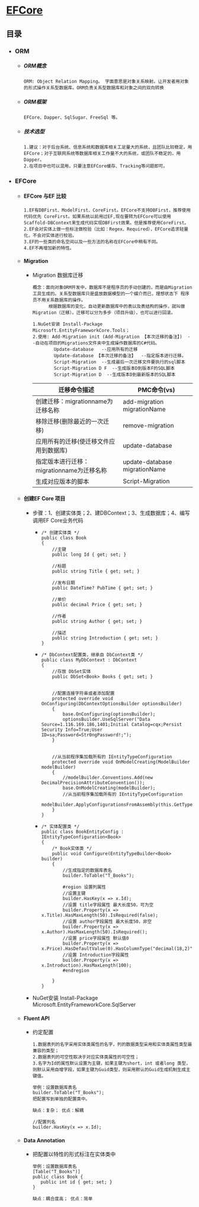 # [EFCore](#EFCore)

## 目录

- ### ORM

  - ##### ORM概念

    ``` ORM概念
    ORM: Object Relation Mapping。 字面意思是对象关系映射。让开发者用对象的形式操作关系型数据库。ORM负责关系型数据库和对象之间的双向转换
    ```

  - ##### ORM框架

    ``` ORM框架
    EFCore、Dapper、SqlSugar、FreeSql 等。
    ```

  - ##### 技术选型

    ``` 技术选型
    1.建议：对于后台系统、信息系统和数据库相关工足量大的系统，且团队比较稳定，用EFCore；对于互联网系统等数据库相关工作量不大的系统，或团队不稳定的，用Dapper。
    2.在项目中也可以混用，只要注意EFCore缓存、Tracking等问题即可。
    ```


- ### EFCore

  - #### EFCore 与EF 比较

    ``` EFCore与EF比较
    1.EF有DBFirst、ModelFirst、CoreFirst。EFCore不支持DBFirst，推荐使用代码优先 CoreFirst。如果系统以前用过EF,现在要转为EFCore可以使用Scaffold-DBContext来生成代码实现DBFirst效果。但是推荐使用CoreFirst。
    2.EF会对实体上做一些标注做校验（比如：Regex、Required），EFCore追求轻量化，不会对实体进行校验。
    3.EF的一些类的命名空间以及一些方法的名称在EFCore中稍有不同。
    4.EF不再增加新的特性。
    ```

  - #### Migration

    - Migration 数据库迁移

      ``` Migration 数据库迁移
      概念：面向对象ORM开发中，数据库不是程序员的手动创建的，而是由Migration工具生成的。关系型数据库只是盛放数据模型的一个媒介而已，理想状态下 程序员不用关系数据库的操作。
            根据数据库的变化，自动更新数据库中的表以及表结构的操作，就叫做Migration（迁移）。迁移可以分为多步（项目升级），也可以进行回滚。
      ```

      ``` Migration 使用
      1.NuGet安装 Install-Package Microsoft.EntityFrameworkCore.Tools；
      2.使用: Add-Migration init (Add-Migration 【本次迁移的备注】)  --自动在项目的Migrations文件夹中生成操作数据库的C#代码。
              Update-database   --应用所有的迁移
              Update-database 【本次迁移的备注】  --指定版本进行迁移。
              Script-Migration  --生成最后一次迁移文件要执行的sql脚本
              Script-Migration D F  --生成版本D到版本F的SQL脚本
              Script-Migration D  --生成版本D到最新版本的SQL脚本
      ```

      | 迁移命令描述 | PMC命令(vs) |
      | ---- | ---- |
      | 创建迁移：migrationname为迁移名称 | add-migration migrationName |
      | 移除迁移(删除最近的一次迁移) | remove-migration |
      | 应用所有的迁移(使迁移文件应用到数据库) | update-database |
      | 指定版本进行迁移：migrationname为迁移名称 | update-database migrationName |
      | 生成对应版本的脚本 | Script-Migration |

  - #### 创建EF Core 项目

    - 步骤：1、创建实体类；2、建DBContext；3、生成数据库；4、编写调用EF Core业务代码

      - ``` 项目搭建
        /* 创建实体类 */ 
        public class Book
        {
            //主键
            public long Id { get; set; }

            //标题
            public string Title { get; set; }

            //发布日期
            public DateTime? PubTime { get; set; }

            //单价
            public decimal Price { get; set; }

            //作者
            public string Author { get; set; }

            //描述
            public string Introduction { get; set; }
        }
        ```

      - ``` 创建DBContext
        /* DbContext配置类，继承自 DbContext类 */
        public class MyDbContext : DbContext
        {
            //存放 DbSet实体
            public DbSet<Book> Books { get; set; }


            //配置连接字符串或者添加配置
            protected override void OnConfiguring(DbContextOptionsBuilder optionsBuilder)
            {
                base.OnConfiguring(optionsBuilder);
                optionsBuilder.UseSqlServer("Data Source=1.116.169.186,1401;Initial Catalog=cqx;Persist Security Info=True;User ID=sa;Password=Str0ngPassword!;");
            }


            //从当前程序集加载所有的 IEntityTypeConfiguration
            protected override void OnModelCreating(ModelBuilder modelBuilder)
            {
                //modelBuilder.Conventions.Add(new DecimalPrecisionAttributeConvention());
                base.OnModelCreating(modelBuilder);
                //从当前程序集加载所有的 IEntityTypeConfiguration
                modelBuilder.ApplyConfigurationsFromAssembly(this.GetType().Assembly);
            }
        }
        ```

      - ``` 创建DBContext
        /* 实体配置类 */
        public class BookEntityConfig : IEntityTypeConfiguration<Book>
        {
            /* Book实体类 */
            public void Configure(EntityTypeBuilder<Book> builder)
            {
                //生成指定的数据库表名
                builder.ToTable("T_Books");

                #region 设置列属性
                //设置主键
                builder.HasKey(x => x.Id);
                //设置 title字段属性 最大长度50，可为空
                builder.Property(x => x.Title).HasMaxLength(50).IsRequired(false);
                //设置 author字段属性 最大长度50，非空
                builder.Property(x => x.Author).HasMaxLength(50).IsRequired();
                //设置 price字段属性 默认值0
                builder.Property(x => x.Price).HasDefaultValue(0).HasColumnType("decimal(18,2)");
                //设置 Introduction字段属性
                builder.Property(x => x.Introduction).HasMaxLength(100);
                #endregion

            }
        }
        ```

    - NuGet安装 Install-Package Microsoft.EntityFrameworkCore.SqlServer

  - #### Fluent API

    - 约定配置

      ``` FluentAPI 的主要规则
      1.数据表列的名字采用实体类属性的名字，列的数据类型采用和实体类属性类型最兼容的类型；
      2.数据表列的可空性取决于对应实体类属性的可空性；
      3.名字为Id的属性默认设置为主键，如果主键为short，int 或者long 类型，则默认采用自增字段，如果主键为Guid类型，则采用默认的Guid生成机制生成主键值。
      
      举例：设置数据库表名
      builder.ToTable("T_Books");
      把配置写到单独的配置类中。

      缺点：复杂； 优点：解耦
      ```

      ``` FluentAPI 的一些配置
      //配置列名
      builder.HasKey(x => x.Id);
      ```

  - #### Data Annotation

    - 把配置以特性的形式标注在实体类中

      ``` Data Annotation
      举例：设置数据库表名
      [Table("T_Books")]
      public class Book {
         public int id { get; set; }
      }
     
      缺点：耦合度高； 优点：简单
      ```
